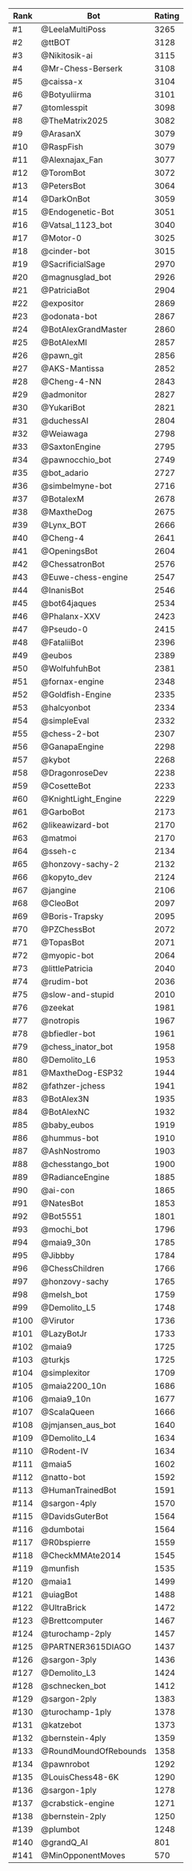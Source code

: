 Rank|Bot|Rating
---|---|---
#1|@LeelaMultiPoss|3265
#2|@ttBOT|3128
#3|@Nikitosik-ai|3115
#4|@Mr-Chess-Berserk|3108
#5|@caissa-x|3104
#6|@Botyuliirma|3101
#7|@tomlesspit|3098
#8|@TheMatrix2025|3082
#9|@ArasanX|3079
#10|@RaspFish|3079
#11|@Alexnajax_Fan|3077
#12|@ToromBot|3072
#13|@PetersBot|3064
#14|@DarkOnBot|3059
#15|@Endogenetic-Bot|3051
#16|@Vatsal_1123_bot|3040
#17|@Motor-0|3025
#18|@cinder-bot|3015
#19|@SacrificialSage|2970
#20|@magnusglad_bot|2926
#21|@PatriciaBot|2904
#22|@expositor|2869
#23|@odonata-bot|2867
#24|@BotAlexGrandMaster|2860
#25|@BotAlexMI|2857
#26|@pawn_git|2856
#27|@AKS-Mantissa|2852
#28|@Cheng-4-NN|2843
#29|@admonitor|2827
#30|@YukariBot|2821
#31|@duchessAI|2804
#32|@Weiawaga|2798
#33|@SaxtonEngine|2795
#34|@pawnocchio_bot|2749
#35|@bot_adario|2727
#36|@simbelmyne-bot|2716
#37|@BotalexM|2678
#38|@MaxtheDog|2675
#39|@Lynx_BOT|2666
#40|@Cheng-4|2641
#41|@OpeningsBot|2604
#42|@ChessatronBot|2576
#43|@Euwe-chess-engine|2547
#44|@InanisBot|2546
#45|@bot64jaques|2534
#46|@Phalanx-XXV|2423
#47|@Pseudo-0|2415
#48|@FataliiBot|2396
#49|@eubos|2389
#50|@WolfuhfuhBot|2381
#51|@fornax-engine|2348
#52|@Goldfish-Engine|2335
#53|@halcyonbot|2334
#54|@simpleEval|2332
#55|@chess-2-bot|2307
#56|@GanapaEngine|2298
#57|@kybot|2268
#58|@DragonroseDev|2238
#59|@CosetteBot|2233
#60|@KnightLight_Engine|2229
#61|@GarboBot|2173
#62|@likeawizard-bot|2170
#63|@matmoi|2170
#64|@sseh-c|2134
#65|@honzovy-sachy-2|2132
#66|@kopyto_dev|2124
#67|@jangine|2106
#68|@CleoBot|2097
#69|@Boris-Trapsky|2095
#70|@PZChessBot|2072
#71|@TopasBot|2071
#72|@myopic-bot|2064
#73|@littlePatricia|2040
#74|@rudim-bot|2036
#75|@slow-and-stupid|2010
#76|@zeekat|1981
#77|@notropis|1967
#78|@bfiedler-bot|1961
#79|@chess_inator_bot|1958
#80|@Demolito_L6|1953
#81|@MaxtheDog-ESP32|1944
#82|@fathzer-jchess|1941
#83|@BotAlex3N|1935
#84|@BotAlexNC|1932
#85|@baby_eubos|1919
#86|@hummus-bot|1910
#87|@AshNostromo|1903
#88|@chesstango_bot|1900
#89|@RadianceEngine|1885
#90|@ai-con|1865
#91|@NatesBot|1853
#92|@Bot5551|1801
#93|@mochi_bot|1796
#94|@maia9_30n|1785
#95|@Jibbby|1784
#96|@ChessChildren|1766
#97|@honzovy-sachy|1765
#98|@melsh_bot|1759
#99|@Demolito_L5|1748
#100|@Virutor|1736
#101|@LazyBotJr|1733
#102|@maia9|1725
#103|@turkjs|1725
#104|@simplexitor|1709
#105|@maia2200_10n|1686
#106|@maia9_10n|1677
#107|@ScalaQueen|1666
#108|@jmjansen_aus_bot|1640
#109|@Demolito_L4|1634
#110|@Rodent-IV|1634
#111|@maia5|1602
#112|@natto-bot|1592
#113|@HumanTrainedBot|1591
#114|@sargon-4ply|1570
#115|@DavidsGuterBot|1564
#116|@dumbotai|1564
#117|@R0bspierre|1559
#118|@CheckMMAte2014|1545
#119|@munfish|1535
#120|@maia1|1499
#121|@uiagBot|1488
#122|@UltraBrick|1472
#123|@Brettcomputer|1467
#124|@turochamp-2ply|1457
#125|@PARTNER3615DIAGO|1437
#126|@sargon-3ply|1436
#127|@Demolito_L3|1424
#128|@schnecken_bot|1412
#129|@sargon-2ply|1383
#130|@turochamp-1ply|1378
#131|@katzebot|1373
#132|@bernstein-4ply|1359
#133|@RoundMoundOfRebounds|1358
#134|@pawnrobot|1292
#135|@LouisChess48-6K|1290
#136|@sargon-1ply|1278
#137|@crabstick-engine|1271
#138|@bernstein-2ply|1250
#139|@plumbot|1248
#140|@grandQ_AI|801
#141|@MinOpponentMoves|570
